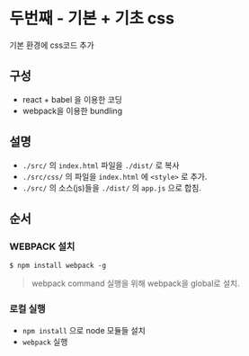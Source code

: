 # 두번째 - 기본 + 기초 css

기본 환경에 css코드 추가

## 구성
- react + babel 을 이용한 코딩
- webpack을 이용한 bundling

## 설명

- `./src/` 의 `index.html` 파일을 `./dist/` 로 복사
- `./src/css/` 의 파일을 `index.html` 에 `<style>` 로 추가.
- `./src/` 의 소스(js)들을 `./dist/` 의 `app.js` 으로 합침. 

## 순서


### WEBPACK 설치

`$ npm install webpack -g`
> webpack command 실행을 위해 webpack을 global로 설치.

### 로컬 실행

- ` npm install ` 으로 node 모듈들 설치
- `webpack` 실행